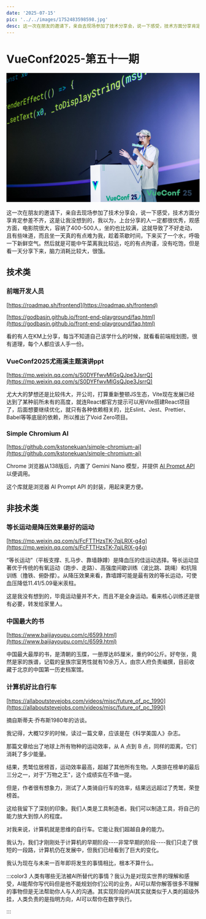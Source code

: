 ```yaml
---
date: '2025-07-15'
pic: '../../images/1752483598598.jpg'
desc: 这一次在朋友的邀请下，亲自去现场参加了技术分享会，说一下感受，技术方面分享肯定参差不齐，这是让我没想到的，我以为，上台分享的人一定都很优秀，观感方面，电影院很大，容纳了400-500人，坐的也比较满，这就导致了不好走动，且有些味道，而且坐一天真的有点难为我，趁着茶歇时间，下来买了一个水，呼吸一下新鲜空气。然后就是可能中午菜离我比较远，吃的有点拘谨，没有吃饱，但是看一天分享下来，脑力消耗比较大，很饿。
---
```


# VueConf2025-第五十一期

![../../images/1752483598598.jpg](../../images/1752483598598.jpg)

这一次在朋友的邀请下，亲自去现场参加了技术分享会，说一下感受，技术方面分享肯定参差不齐，这是让我没想到的，我以为，上台分享的人一定都很优秀，观感方面，电影院很大，容纳了400-500人，坐的也比较满，这就导致了不好走动，且有些味道，而且坐一天真的有点难为我，趁着茶歇时间，下来买了一个水，呼吸一下新鲜空气。然后就是可能中午菜离我比较远，吃的有点拘谨，没有吃饱，但是看一天分享下来，脑力消耗比较大，很饿。

## 技术类

### 前端开发人员

[https://roadmap.sh/frontend](https://roadmap.sh/frontend)

[https://godbasin.github.io/front-end-playground/faq.html](https://godbasin.github.io/front-end-playground/faq.html)

看的有人在KM上分享，每当不知道自己该学什么的时候，就看看前端规划图，很有道理，每个人都应该人手一份。

### VueConf2025尤雨溪主题演讲ppt

[https://mp.weixin.qq.com/s/S0DYFfwvMIGsQJpe3JsrrQ](https://mp.weixin.qq.com/s/S0DYFfwvMIGsQJpe3JsrrQ)

尤大大的梦想还是比较伟大，开公司，打算重新整顿JS生态，Vite现在发展已经达到了某种前所未有的高度，就连React都官方提示可以用Vite搭建React项目了，后面想要继续优化，就只有各种依赖相关的，比Eslint、Jest、Prettier、Babel等等底层的依赖，所以推出了Void Zero项目。

### Simple Chromium AI

[https://github.com/kstonekuan/simple-chromium-ai](https://github.com/kstonekuan/simple-chromium-ai)

Chrome 浏览器从138版后，内置了 Gemini Nano 模型，并提供 [AI Prompt API](https://developer.chrome.com/docs/ai/prompt-api?hl=zh-cn) 以便调用。

这个库就是浏览器 AI Prompt API 的封装，用起来更方便。

## 非技术类

### 等长运动是降压效果最好的运动

[https://mp.weixin.qq.com/s/FcFTTHzsTK-7qjLRlX-g4g](https://mp.weixin.qq.com/s/FcFTTHzsTK-7qjLRlX-g4g)

“等长运动”（平板支撑、扎马步、靠墙静蹲）是降血压的佳运动选择。等长运动显著优于传统的有氧运动（跑步、走路）、高强度间歇训练（波比跳、跳绳）和抗阻训练（撸铁、俯卧撑）。从降压效果来看，靠墙蹲可能是最有效的等长运动，可使血压降低11.41/5.09毫米汞柱。

这是我没有想到的，毕竟运动量并不大，而且不是全身运动。看来核心训练还是很有必要，转发给家里人。

### 中国最大的书

[https://www.baijiayoupu.com/c/6599.html](https://www.baijiayoupu.com/c/6599.html)

中国最大最厚的书，是清朝的玉牒，一册厚达85厘米，重约90公斤。好夸张，竟然是家的族谱，记载的皇族宗室男性就有10余万人，由宗人府负责编撰，目前收藏于北京的中国第一历史档案馆。

### 计算机好比自行车

[https://allaboutstevejobs.com/videos/misc/future_of_pc_1990](https://allaboutstevejobs.com/videos/misc/future_of_pc_1990)

摘自斯蒂夫·乔布斯1980年的访谈。

我记得，大概12岁的时候，读过一篇文章，应该是在《科学美国人》杂志。

那篇文章给出了地球上所有物种的运动效率，从 A 点到 B 点，同样的距离，它们消耗了多少能量。

结果，秃鹫位居榜首，运动效率最高，超越了其他所有生物。人类排在榜单的最后三分之一，对于"万物之王"，这个成绩实在不值一提。

但是，作者很有想象力，测试了人类骑自行车的效率，结果远远超过了秃鹫，荣登榜首。

这给我留下了深刻的印象。我们人类是工具制造者。我们可以制造工具，将自己的能力放大到惊人的程度。

对我来说，计算机就是思维的自行车。它能让我们超越自身的能力。

我认为，我们才刚刚处于计算机的早期阶段----非常早期的阶段----我们只走了很短的一段路，计算机仍在发展中，但我们已经看到了巨大的变化。

我认为现在与未来一百年即将发生的事情相比，根本不算什么。

:::color3
人类有哪些无法被AI所替代的事情？我认为是对现实世界的理解和感受，AI能帮你写代码但是他不能规划你们公司的业务，AI可以帮你解答很多不理解的事物但是无法帮助你人与人的沟通。其实现阶段的AI其实就类似于人类的超级外挂，人类负责的是指明方向，AI可以帮你在数字执行。

:::

